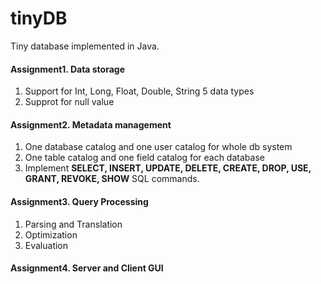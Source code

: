# tinyDB
Tiny database implemented in Java.

#### Assignment1. Data storage

1. Support for Int, Long, Float, Double, String 5 data types
2. Supprot for null value

#### Assignment2. Metadata management

1. One database catalog and one user catalog for whole db system
2. One table catalog and one field catalog for each database
3. Implement **SELECT, INSERT, UPDATE, DELETE, CREATE, DROP, USE, GRANT, REVOKE, SHOW** SQL commands.

#### Assignment3. Query Processing

1. Parsing and Translation
2. Optimization
3. Evaluation

#### Assignment4. Server and Client GUI

